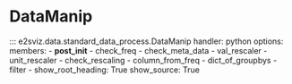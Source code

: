 # DataManip

::: e2sviz.data.standard_data_process.DataManip
    handler: python
    options:
        members:
          - __post_init__
          - check_freq
          - check_meta_data
          - val_rescaler
          - unit_rescaler
          - check_rescaling
          - column_from_freq
          - dict_of_groupbys
          - filter
          - 
        show_root_heading: True
        show_source: True